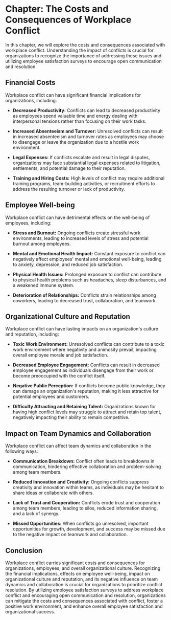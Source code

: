 Chapter: The Costs and Consequences of Workplace Conflict
=========================================================

In this chapter, we will explore the costs and consequences associated with workplace conflict. Understanding the impact of conflicts is crucial for organizations to recognize the importance of addressing these issues and utilizing employee satisfaction surveys to encourage open communication and resolution.

Financial Costs
---------------

Workplace conflict can have significant financial implications for organizations, including:

* **Decreased Productivity:** Conflicts can lead to decreased productivity as employees spend valuable time and energy dealing with interpersonal tensions rather than focusing on their work tasks.

* **Increased Absenteeism and Turnover:** Unresolved conflicts can result in increased absenteeism and turnover rates as employees may choose to disengage or leave the organization due to a hostile work environment.

* **Legal Expenses:** If conflicts escalate and result in legal disputes, organizations may face substantial legal expenses related to litigation, settlements, and potential damage to their reputation.

* **Training and Hiring Costs:** High levels of conflict may require additional training programs, team-building activities, or recruitment efforts to address the resulting turnover or lack of productivity.

Employee Well-being
-------------------

Workplace conflict can have detrimental effects on the well-being of employees, including:

* **Stress and Burnout:** Ongoing conflicts create stressful work environments, leading to increased levels of stress and potential burnout among employees.

* **Mental and Emotional Health Impact:** Constant exposure to conflict can negatively affect employees' mental and emotional well-being, leading to anxiety, depression, and reduced job satisfaction.

* **Physical Health Issues:** Prolonged exposure to conflict can contribute to physical health problems such as headaches, sleep disturbances, and a weakened immune system.

* **Deterioration of Relationships:** Conflicts strain relationships among coworkers, leading to decreased trust, collaboration, and teamwork.

Organizational Culture and Reputation
-------------------------------------

Workplace conflict can have lasting impacts on an organization's culture and reputation, including:

* **Toxic Work Environment:** Unresolved conflicts can contribute to a toxic work environment where negativity and animosity prevail, impacting overall employee morale and job satisfaction.

* **Decreased Employee Engagement:** Conflicts can result in decreased employee engagement as individuals disengage from their work or become preoccupied with the conflict itself.

* **Negative Public Perception:** If conflicts become public knowledge, they can damage an organization's reputation, making it less attractive for potential employees and customers.

* **Difficulty Attracting and Retaining Talent:** Organizations known for having high conflict levels may struggle to attract and retain top talent, negatively impacting their ability to remain competitive.

Impact on Team Dynamics and Collaboration
-----------------------------------------

Workplace conflict can affect team dynamics and collaboration in the following ways:

* **Communication Breakdown:** Conflict often leads to breakdowns in communication, hindering effective collaboration and problem-solving among team members.

* **Reduced Innovation and Creativity:** Ongoing conflicts suppress creativity and innovation within teams, as individuals may be hesitant to share ideas or collaborate with others.

* **Lack of Trust and Cooperation:** Conflicts erode trust and cooperation among team members, leading to silos, reduced information sharing, and a lack of synergy.

* **Missed Opportunities:** When conflicts go unresolved, important opportunities for growth, development, and success may be missed due to the negative impact on teamwork and collaboration.

Conclusion
----------

Workplace conflict carries significant costs and consequences for organizations, employees, and overall organizational culture. Recognizing the financial implications, effects on employee well-being, impact on organizational culture and reputation, and its negative influence on team dynamics and collaboration is crucial for organizations to prioritize conflict resolution. By utilizing employee satisfaction surveys to address workplace conflict and encouraging open communication and resolution, organizations can mitigate the costs and consequences associated with conflict, foster a positive work environment, and enhance overall employee satisfaction and organizational success.
